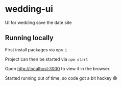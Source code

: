 # wedding-ui
UI for wedding save the date site

## Running locally

First install packages via
`npm i`

Project can then be started via
`npm start`

Open [http://localhost:3000](http://localhost:3000) to view it in the browser. 


Started running out of time, so code got a bit hackey 😅
